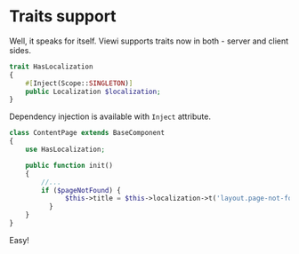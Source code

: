 # Traits support

Well, it speaks for itself. Viewi supports traits now in both - server and client sides.

```php
trait HasLocalization
{
    #[Inject(Scope::SINGLETON)]
    public Localization $localization;
}
```

Dependency injection is available with `Inject` attribute.

```php
class ContentPage extends BaseComponent
{
    use HasLocalization;

    public function init()
    {
        //...
        if ($pageNotFound) {
              $this->title = $this->localization->t('layout.page-not-found');
          }
    }
}
```

Easy!